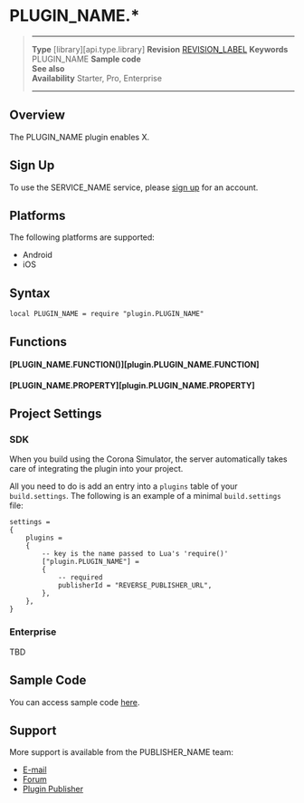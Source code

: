 # PLUGIN_NAME.*

> --------------------- ------------------------------------------------------------------------------------------
> __Type__              [library][api.type.library]
> __Revision__          [REVISION_LABEL](REVISION_URL)
> __Keywords__          PLUGIN_NAME
> __Sample code__       
> __See also__          
> __Availability__      Starter, Pro, Enterprise
> --------------------- ------------------------------------------------------------------------------------------

## Overview

The PLUGIN_NAME plugin enables X.

## Sign Up

To use the SERVICE_NAME service, please [sign up](CORONA_REFERRAL_URL) for an account.

## Platforms

The following platforms are supported:

* Android
* iOS

## Syntax

	local PLUGIN_NAME = require "plugin.PLUGIN_NAME"

## Functions

#### [PLUGIN_NAME.FUNCTION()][plugin.PLUGIN_NAME.FUNCTION]

#### [PLUGIN_NAME.PROPERTY][plugin.PLUGIN_NAME.PROPERTY]

## Project Settings

### SDK

When you build using the Corona Simulator, the server automatically takes care of integrating the plugin into your project. 

All you need to do is add an entry into a `plugins` table of your `build.settings`. The following is an example of a minimal `build.settings` file:

``````
settings =
{
	plugins =
	{
		-- key is the name passed to Lua's 'require()'
		["plugin.PLUGIN_NAME"] =
		{
			-- required
			publisherId = "REVERSE_PUBLISHER_URL",
		},
	},		
}
``````

### Enterprise

TBD

## Sample Code

You can access sample code [here](SAMPLE_CODE_URL).

## Support

More support is available from the PUBLISHER_NAME team:

* [E-mail](mailto://PUBLISHER_CONTACT@PUBLISHER_URL)
* [Forum](http://forum.coronalabs.com/plugin/PLUGIN_NAME)
* [Plugin Publisher](http://PUBLISHER_URL)
